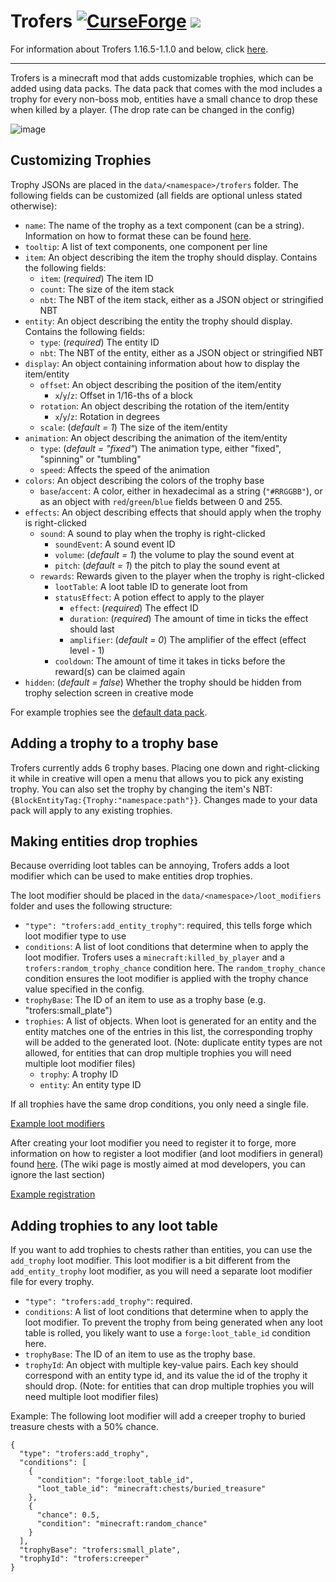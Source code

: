# Trofers [![CurseForge](http://cf.way2muchnoise.eu/full_482265_downloads.svg)](https://www.curseforge.com/minecraft/mc-mods/trofers) [![](https://discordapp.com/api/guilds/298798089068609537/widget.png?style=shield)](https://discord.gg/87pXJadaRr)

For information about Trofers 1.16.5-1.1.0 and below, click [here](https://github.com/ochotonida/trofers/blob/1.16-legacy/README.md).

---

Trofers is a minecraft mod that adds customizable trophies, which can be added using data packs.
The data pack that comes with the mod includes a trophy for every non-boss mob, entities have a small chance to drop these when killed by a player.
(The drop rate can be changed in the config)

![image](https://user-images.githubusercontent.com/37985539/134405190-2076a728-fb77-4232-9936-42a4a8307bdd.png)
## Customizing Trophies

Trophy JSONs are placed in the `data/<namespace>/trofers` folder. The following fields can be customized 
(all fields are optional unless stated otherwise):

* `name`: The name of the trophy as a text component (can be a string). 
  Information on how to format these can be found [here](https://minecraft.fandom.com/wiki/Raw_JSON_text_format).
* `tooltip`: A list of text components, one component per line
* `item`: An object describing the item the trophy should display. Contains the following fields:
  * `item`: (_required_) The item ID
  * `count`: The size of the item stack
  * `nbt`: The NBT of the item stack, either as a JSON object or stringified NBT
* `entity`: An object describing the entity the trophy should display. Contains the following fields:
  * `type`: (_required_) The entity ID
  * `nbt`: The NBT of the entity, either as a JSON object or stringified NBT
* `display`: An object containing information about how to display the item/entity
  * `offset`: An object describing the position of the item/entity
    * `x`/`y`/`z`: Offset in 1/16-ths of a block
  * `rotation`: An object describing the rotation of the item/entity
    * `x`/`y`/`z`: Rotation in degrees
  * `scale`: (_default = 1_) The size of the item/entity
* `animation`: An object describing the animation of the item/entity
  * `type`: (_default = "fixed"_) The animation type, either "fixed", "spinning" or "tumbling"
  * `speed`: Affects the speed of the animation
* `colors`: An object describing the colors of the trophy base
  * `base`/`accent`: A color, either in hexadecimal as a string (`"#RRGGBB"`), 
    or as an object with `red`/`green`/`blue` fields between 0 and 255.
* `effects`: An object describing effects that should apply when the trophy is right-clicked
  * `sound`: A sound to play when the trophy is right-clicked
    * `soundEvent`: A sound event ID
    * `volume`: (_default = 1_) the volume to play the sound event at
    * `pitch`: (_default = 1_) the pitch to play the sound event at
  * `rewards`: Rewards given to the player when the trophy is right-clicked
    * `lootTable`: A loot table ID to generate loot from
    * `statusEffect`: A potion effect to apply to the player
      * `effect`: (_required_) The effect ID
      * `duration`: (_required_) The amount of time in ticks the effect should last
      * `amplifier`: (_default = 0_) The amplifier of the effect (effect level - 1)
    * `cooldown`: The amount of time it takes in ticks before the reward(s) can be claimed again
* `hidden`: (_default = false_) Whether the trophy should be hidden from trophy selection screen in creative mode

For example trophies see the [default data pack](https://github.com/ochotonida/trofers/tree/HEAD/src/generated/resources/data/trofers/trofers).

## Adding a trophy to a trophy base
Trofers currently adds 6 trophy bases. 
Placing one down and right-clicking it while in creative will open a menu that allows you to pick any existing trophy.
You can also set the trophy by changing the item's NBT: `{BlockEntityTag:{Trophy:"namespace:path"}}`.
Changes made to your data pack will apply to any existing trophies.

## Making entities drop trophies
Because overriding loot tables can be annoying, Trofers adds a loot modifier which can be used to make entities drop trophies.

The loot modifier should be placed in the `data/<namespace>/loot_modifiers` folder and uses the following structure:

* `"type": "trofers:add_entity_trophy"`: required, this tells forge which loot modifier type to use
* `conditions`: A list of loot conditions that determine when to apply the loot modifier. Trofers uses a `minecraft:killed_by_player` and a `trofers:random_trophy_chance` condition here. The `random_trophy_chance` condition ensures the loot modifier is applied with the trophy chance value specified in the config.
* `trophyBase`: The ID of an item to use as a trophy base (e.g. "trofers:small_plate")
* `trophies`: A list of objects. When loot is generated for an entity and the entity matches one of the entries in this list, the corresponding trophy will be added to the generated loot. (Note: duplicate entity types are not allowed, for entities that can drop multiple trophies you will need multiple loot modifier files)
  * `trophy`: A trophy ID
  * `entity`: An entity type ID

If all trophies have the same drop conditions, you only need a single file.

[Example loot modifiers](https://github.com/ochotonida/trofers/tree/HEAD/src/generated/resources/data/trofers/loot_modifiers)

After creating your loot modifier you need to register it to forge, more information on how to register a loot modifier (and loot modifiers in general) found [here](https://forge.gemwire.uk/wiki/Dynamic_Loot_Modification). (The wiki page is mostly aimed at mod developers, you can ignore the last section)

[Example registration](https://github.com/ochotonida/trofers/blob/HEAD/src/generated/resources/data/forge/loot_modifiers/global_loot_modifiers.json)

## Adding trophies to any loot table
If you want to add trophies to chests rather than entities, you can use the `add_trophy` loot modifier.
This loot modifier is a bit different from the `add_entity_trophy` loot modifier, as you will need a separate loot modifier file for every trophy.

* `"type": "trofers:add_trophy"`: required.
* `conditions`: A list of loot conditions that determine when to apply the loot modifier.
  To prevent the trophy from being generated when any loot table is rolled, you likely want to use a `forge:loot_table_id` condition here.
* `trophyBase`: The ID of an item to use as the trophy base.
* `trophyId`: An object with multiple key-value pairs. Each key should correspond with an entity type id, and its value the id of the trophy it should drop. (Note: for entities that can drop multiple trophies you will need multiple loot modifier files)

Example: The following loot modifier will add a creeper trophy to buried treasure chests with a 50% chance.
```json5
{
  "type": "trofers:add_trophy",
  "conditions": [
    {
      "condition": "forge:loot_table_id",
      "loot_table_id": "minecraft:chests/buried_treasure"
    },
    {
      "chance": 0.5,
      "condition": "minecraft:random_chance"
    }
  ],
  "trophyBase": "trofers:small_plate",
  "trophyId": "trofers:creeper"
}
```